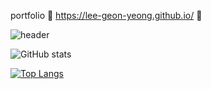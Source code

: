 portfolio 👋 https://lee-geon-yeong.github.io/ 👋

![header](https://capsule-render.vercel.app/api?type=waving&color=auto&height=300&section=header&text=capsule%20render&fontSize=90)

![GitHub stats](https://github-readme-stats.vercel.app/api?username=Lee-Geon-Yeong&show_icons=true&theme=tokyonight)

[![Top Langs](https://github-readme-stats.vercel.app/api/top-langs/?username=Lee-Geon-Yeong&layout=compact)](https://github.com/Lee-Geon-Yeong/github-readme-stats)

<!--
**Lee-Geon-Yeong/Lee-Geon-Yeong** is a ✨ _special_ ✨ repository because its `README.md` (this file) appears on your GitHub profile.

Here are some ideas to get you started:

- 🔭 I’m currently working on ...
- 🌱 I’m currently learning ...
- 👯 I’m looking to collaborate on ...
- 🤔 I’m looking for help with ...
- 💬 Ask me about ...
- 📫 How to reach me: ...
- 😄 Pronouns: ...
- ⚡ Fun fact: ...
-->
